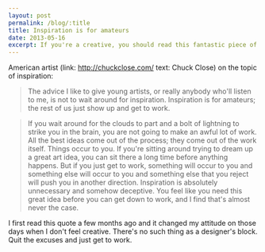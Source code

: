 ```yaml
---
layout: post
permalink: /blog/:title
title: Inspiration is for amateurs
date: 2013-05-16
excerpt: If you're a creative, you should read this fantastic piece of advice by American artist Chuck Close on the topic of inspiration.
---
```

American artist (link: http://chuckclose.com/ text: Chuck Close) on the topic of inspiration:

> The advice I like to give young artists, or really anybody who'll listen to me, is not to wait around for inspiration. Inspiration is for amateurs; the rest of us just show up and get to work.

> If you wait around for the clouds to part and a bolt of lightning to strike you in the brain, you are not going to make an awful lot of work. All the best ideas come out of the process; they come out of the work itself. Things occur to you. If you're sitting around trying to dream up a great art idea, you can sit there a long time before anything happens. But if you just get to work, something will occur to you and something else will occur to you and something else that you reject will push you in another direction. Inspiration is absolutely unnecessary and somehow deceptive. You feel like you need this great idea before you can get down to work, and I find that's almost never the case.

I first read this quote a few months ago and it changed my attitude on those days when I don't feel creative. There's no such thing as a designer's block. Quit the excuses and just get to work.